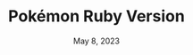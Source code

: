 ---
layout: gba
title: "Pokémon Ruby Version"
categories:
 - approved
 - gba
 - universal
 - safe
tags:
- pokemon
date: May 8, 2023
permalink: /games/pokemon-ruby/play/details
publisher: The Pokémon Company
edition: us
gid: pokemon-ruby
---